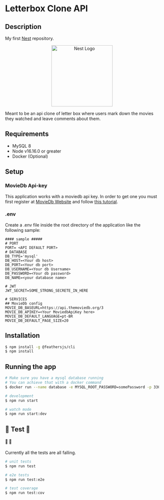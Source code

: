 # Letterbox Clone API

## Description

My first [Nest](https://github.com/nestjs/nest) repository.


<p align="center">
  <a href="http://nestjs.com/" target="blank"><img src="https://nestjs.com/img/logo-small.svg" width="200" alt="Nest Logo" /></a>
</p>


Meant to be an api clone of letter box where users mark down the movies they watched and leave comments about them.

## Requirements
* MySQL 8
* Node v16.16.0 or greater
* Docker (Optional)

## Setup

### MovieDb Api-key
This application works with a moviedb api key. In order to get one you must first register at [MovieDb Website](https://www.themoviedb.org/) and follow [this tutorial](https://developers.themoviedb.org/3/getting-started/authentication).

### .env
Create a .env file inside the root directory of the application like the following sample:

```
#### sample #####
# PORT
PORT= <API DEFAULT PORT>
# DATABASE
DB_TYPE='mysql'
DB_HOST=<Your db host>
DB_PORT=<Your db port>
DB_USERNAME=<Your db Username>
DB_PASSWORD=<Your db password>
DB_NAME=<your database name>

# JWT
JWT_SECRET=SOME_STRONG_SECRETE_IN_HERE

# SERVICES
## MovieDb config
MOVIE_DB_BASEURL=https://api.themoviedb.org/3
MOVIE_DB_APIKEY=<Your MoviedbApiKey here>
MOVIE_DB_DEFAULT_LANGUAGE=pt-BR
MOVIE_DB_DEFAULT_PAGE_SIZE=20
```


## Installation

```bash
$ npm install -g @feathersjs/cli 
$ npm install
```

## Running the app

```bash
# Make sure you have a mysql database running
# You can achieve that with a docker command
$ docker run --name database -e MYSQL_ROOT_PASSWORD=somePassword -p 3306:3306 -d mysql:8

# development
$ npm run start

# watch mode
$ npm run start:dev
```

## :construction: Test :construction:
#### :construction: :construction:
Currently all the tests are all falling.
```bash
# unit tests
$ npm run test

# e2e tests
$ npm run test:e2e

# test coverage
$ npm run test:cov
```
